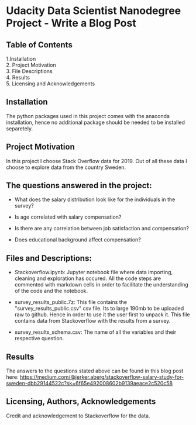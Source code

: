 


# Udacity Data Scientist Nanodegree Project - Write a Blog Post

## Table of Contents
1.Installation  
2. Project Motivation  
3. File Descriptions  
4. Results  
5. Licensing and Acknowledgements  
## Installation
The python packages used in this project comes with the anaconda installation, hence no additional package should be needed to be installed separetely.

## Project Motivation
In this project I choose Stack Overflow data for 2019. Out of all these data I choose to explore data from the country Sweden.

## The questions answered in the project:
- What does the salary distribution look like for the individuals in the survey?

- Is age correlated with salary compensation?

- Is there are any correlation between job satisfaction and compensation?

- Does educational background affect compensation?


## Files and Descriptions:
- Stackoverflow.ipynb: Jupyter notebook file where data importing, cleaning and exploration has occured. All the code steps are commented with markdown cells in order to facilitate the understanding of the code and the notebook.

- survey_results_public.7z: This file contains the "survey_results_public.csv" csv file. Its to large 190mb to be uploaded raw to github. Hence in order to use it the user first to unpack it. This file contains data from Stackoverflow with the results from a survey.

- survey_results_schema.csv: The name of all the variables and their respective question.
## Results
The answers to the questions stated above can be found in this blog post here: https://medium.com/@jerker.aberg/stackoverflow-salary-study-for-sweden-dbb29144522c?sk=6f65e492008602b9139aeace2c520c58

## Licensing, Authors, Acknowledgements
Credit and acknowledgement to Stackoverflow for the data.